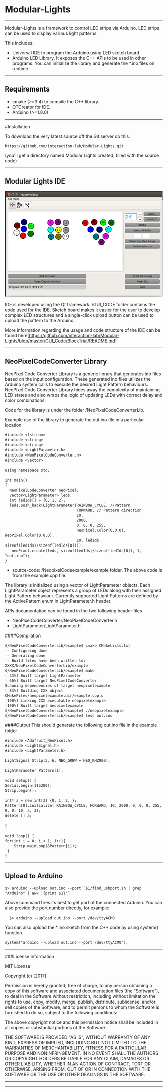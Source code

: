 # Modular-Lights
---
Modular-Lights is a framework to control LED strips via Arduino. LED strips can be used to display various light patterns.

This includes:
 - Universal IDE to program the Arduino using LED sketch board.
 - Arduino LED Library, It exposes the C++ APIs to be used in other programs. You can initialize the library and generate the *.ino files on runtime.

---

## Requirements
 - cmake (>=3.4) to compile the C++ library.
 - QTCreator for IDE.
 - Arduino (>=1.8.0)

---

#Installation

To download the very latest source off the Git server do this:

    https://github.com/interaction-lab/Modular-Lights.git

(you'll get a directory named Modular Lights created, filled with the source code)

---

## Modular Lights IDE
![IDE](/GUI.png "IDE")

IDE is developed using the Qt framework. /GUI_CODE folder contains the code used for the IDE.
Sketch board makes it easier for the user to develop complex LED structures and a single-click upload button can be used to upload the pattern to the Arduino.


More information regarding the usage and code structure of the IDE can be found here[https://github.com/interaction-lab/Modular-Lights/blob/master/GUI_Code/BlockTrial/README.md]

---

## NeoPixelCodeConverter Library

NeoPixel Code Converter Library is a generic library that generates ino files based on the input configuration. These generated ino files utilizes the Arduino system calls to execute the desired Light Pattern behaviours. NeoPixel Code Converter Library hides away the complexity of maintaining LED states and also wraps the logic of updating LEDs with correct delay and color combinations.

Code for the library is under the folder /NeoPixelCodeConverterLib.

Example use of the library to generate the out.ino file in a particular location. 

    #include <fstream>
    #include <string>
    #include <string>
    #include <LightParameter.h>
    #include <NeoPixelCodeConverter.h>
    #include <vector>

    using namespace std;

    int main()
    {
      NeoPixelCodeConverter neoPixel;
      vector<LightParameter> leds;
      int ledIds[] = {0, 1, 2};
      leds.push_back(LightParameter(RAINBOW_CYCLE, //Pattern
                                    FORWARD, // Pattern direction
                                    10, 
                                    2000, 
                                    0, 0, 0, 255, 
                                    neoPixel.Color(0,0,0), neoPixel.Color(0,0,0), 
                                    10, ledIds, sizeof(ledIds)/sizeof(ledIds[0])));
       neoPixel.create(leds, sizeof(ledIds)/sizeof(ledIds[0]), 1, "out.ino");
    }
- source-code: /NeopixelCodeexample/example folder. The above code is from the example.cpp file.

The library is initialized using a vector of LightParameter objects. Each LightParameter object represents a group of LEDs along with their assigned Light Pattern behaviour. Currently supported Light Patterns are defined by the ActivePattern enum in LightParameter.h header.

APIs documentation can be found in the two following header files
 - NeoPixelCodeConverter/NeoPixelCodeConverter.h
 - LightParameter/LightParameter.h

####Compilation

    $/NeoPixelCodeConverterLib/example$ cmake CMakeLists.txt 
    -- Configuring done
    -- Generating done
    -- Build files have been written to: XXXX/NeoPixelCodeConverterLib/example
    $/NeoPixelCodeConverterLib/example$ make
    [ 33%] Built target LightParameter
    [ 66%] Built target NeoPixelCodeConverter
    Scanning dependencies of target neopixelexample
    [ 83%] Building CXX object CMakeFiles/neopixelexample.dir/example.cpp.o
    [100%] Linking CXX executable neopixelexample
    [100%] Built target neopixelexample
    $/NeoPixelCodeConverterLib/example$ ./neopixelexample 
    $/NeoPixelCodeConverterLib/example$ less out.ino

####Output
This should generate the following out.ino file in the example folder

    #include <Adafruit_NeoPixel.h>
    #include <LightSignal.h>
    #include <LightParameter.h>

    LightSignal Strip(3, 6, NEO_GRBW + NEO_KHZ800);

    LightParameter Pattern[1];

    void setup() {
    Serial.begin(115200);
    Strip.begin();

    int* a = new int[3] {0, 1, 2, };
    Pattern[0].initialize( RAINBOW_CYCLE, FORWARD, 10, 2000, 0, 0, 0, 255, 0, 0, 10, a, 3);
    delete [] a;

    }

    void loop() {
    for(int i = 0; i < 1; i++){
        Strip.mainLoop(&Pattern[i]);
     }
    }

---
## Upload to Arduino

    $> arduino --upload out.ino --port `$1/find_usbport.sh | grep "Arduino" | awk '{print $1}'`
    
 Above command tries its best to get port of the connected Arduino. You can also provide the port number directly, for  example:
 
      $> arduino --upload out.ino --port /dev/ttyACM0
      
You can also upload the *.ino sketch from the C++ code by using system() function.

    system("arduino --upload out.ino --port /dev/ttyACM0");
    

---

###License Information

MIT License

Copyright (c) [2017]

Permission is hereby granted, free of charge, to any person obtaining a copy
of this software and associated documentation files (the "Software"), to deal
in the Software without restriction, including without limitation the rights
to use, copy, modify, merge, publish, distribute, sublicense, and/or sell
copies of the Software, and to permit persons to whom the Software is
furnished to do so, subject to the following conditions:

The above copyright notice and this permission notice shall be included in all
copies or substantial portions of the Software.

THE SOFTWARE IS PROVIDED "AS IS", WITHOUT WARRANTY OF ANY KIND, EXPRESS OR
IMPLIED, INCLUDING BUT NOT LIMITED TO THE WARRANTIES OF MERCHANTABILITY,
FITNESS FOR A PARTICULAR PURPOSE AND NONINFRINGEMENT. IN NO EVENT SHALL THE
AUTHORS OR COPYRIGHT HOLDERS BE LIABLE FOR ANY CLAIM, DAMAGES OR OTHER
LIABILITY, WHETHER IN AN ACTION OF CONTRACT, TORT OR OTHERWISE, ARISING FROM,
OUT OF OR IN CONNECTION WITH THE SOFTWARE OR THE USE OR OTHER DEALINGS IN THE
SOFTWARE.

---

---





